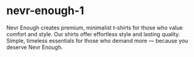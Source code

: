 # nevr-enough-1
Nevr Enough creates premium, minimalist t-shirts for those who value comfort and style. Our shirts offer effortless style and lasting quality.  Simple, timeless essentials for those who demand more — because you deserve Nevr Enough.
